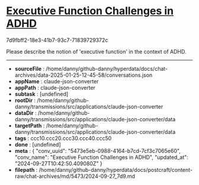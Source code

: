 # [Executive Function Challenges in ADHD](https://claude.ai/chat/5473e5eb-0988-4164-b7cd-7cf3c7065e60)

7d9fbff2-18e3-41b7-93c7-71839729372c

Please describe the notion of 'executive function' in the context of ADHD.

---

* **sourceFile** : /home/danny/github-danny/hyperdata/docs/chat-archives/data-2025-01-25-12-45-58/conversations.json
* **appName** : claude-json-converter
* **appPath** : claude-json-converter
* **subtask** : [undefined]
* **rootDir** : /home/danny/github-danny/transmissions/src/applications/claude-json-converter
* **dataDir** : /home/danny/github-danny/transmissions/src/applications/claude-json-converter/data
* **targetPath** : /home/danny/github-danny/transmissions/src/applications/claude-json-converter/data
* **tags** : ccc10.ccc20.ccc30.ccc40.ccc50
* **done** : [undefined]
* **meta** : {
  "conv_uuid": "5473e5eb-0988-4164-b7cd-7cf3c7065e60",
  "conv_name": "Executive Function Challenges in ADHD",
  "updated_at": "2024-09-27T10:42:50.409080Z"
}
* **filepath** : /home/danny/github-danny/hyperdata/docs/postcraft/content-raw/chat-archives/md/5473/2024-09-27_7d9.md